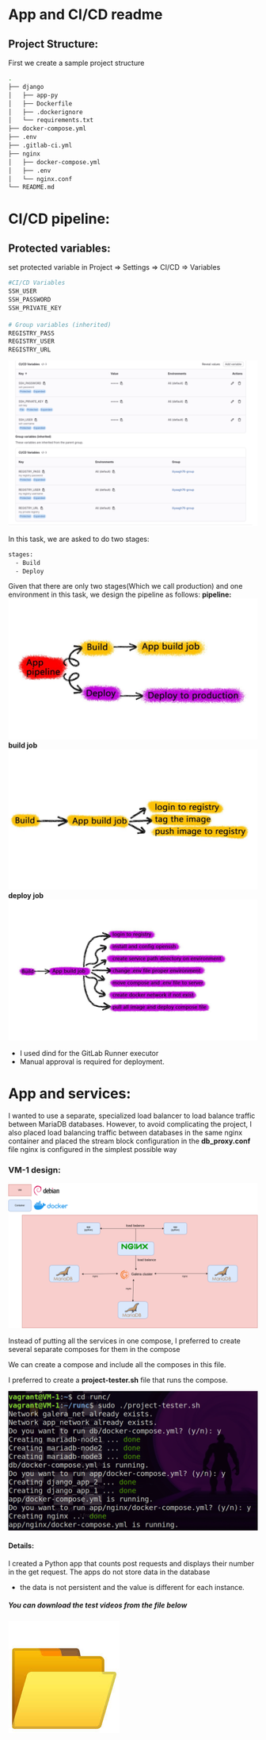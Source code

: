 # App and CI/CD readme

## Project Structure:
First we create a sample project structure
```bash
.
├── django
│   ├── app-py
│   ├── Dockerfile
│   ├── .dockerignore
│   └── requirements.txt
├── docker-compose.yml
├── .env
├── .gitlab-ci.yml
├── nginx
│   ├── docker-compose.yml
│   ├── .env
│   └── nginx.conf
└── README.md
```
# CI/CD pipeline:
## Protected variables:
set protected variable in Project ⇒ Settings ⇒ CI/CD ⇒ Variables

```bash
#CI/CD Variables
SSH_USER
SSH_PASSWORD
SSH_PRIVATE_KEY

# Group variables (inherited)
REGISTRY_PASS
REGISTRY_USER
REGISTRY_URL
```
![Gitlab variables](../images/GitlabVariables.png)

In this task, we are asked to do two stages:
```bash
stages:
  - Build
  - Deploy
```
Given that there are only two stages(Which we call production) and one environment in this task, we design the pipeline as follows:
**pipeline:**
![pipeline design](../images/pipeline.jpg)
**build job**
![build design](../images/build-jobs.jpg)
**deploy job**
![pipeline design](../images/deploy-jobs.jpg)

- I used dind for the GitLab Runner executor
- Manual approval is required for deployment.

# App and services:

I wanted to use a separate, specialized load balancer to load balance traffic between MariaDB databases. However, to avoid complicating the project, I also placed load balancing traffic between databases in the same nginx container and placed the stream block configuration in the **db_proxy.conf** file
nginx is configured in the simplest possible way
### VM-1 design:

![services](../images/nginx-design.png)

Instead of putting all the services in one compose, I preferred to create several separate composes for them in the compose

We can create a compose and include all the composes in this file.

I preferred to create a **project-tester.sh** file that runs the compose.

![project tester](../images/project-tester.png)

#### Details:

I created a Python app that counts post requests and displays their number in the get request. The apps do not store data in the database 
- the data is not persistent and the value is different for each instance. 

##### You can download the test videos from the file below
[![My videos](../images/folder.jpeg)](https://drive.google.com/drive/folders/127x6qCi98HhCDw7KvZmLEcCjYQOXTY6j?usp=sharing)
